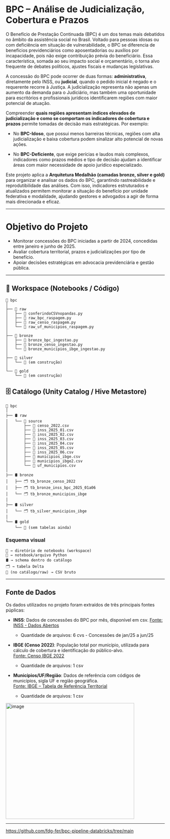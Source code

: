 # BPC – Análise de Judicialização, Cobertura e Prazos

O Benefício de Prestação Continuada (BPC) é um dos temas mais debatidos no âmbito da assistência social no Brasil. Voltado para pessoas idosas ou com deficiência em situação de vulnerabilidade, o BPC se diferencia de benefícios previdenciários como aposentadorias ou auxílios por incapacidade, pois não exige contribuição prévia do beneficiário. Essa característica, somada ao seu impacto social e orçamentário, o torna alvo frequente de debates políticos, ajustes fiscais e mudanças legislativas.

A concessão do BPC pode ocorrer de duas formas: **administrativa**, diretamente pelo INSS, ou **judicial**, quando o pedido inicial é negado e o requerente recorre à Justiça. A judicialização representa não apenas um aumento da demanda para o Judiciário, mas também uma oportunidade para escritórios e profissionais jurídicos identificarem regiões com maior potencial de atuação.

Compreender **quais regiões apresentam índices elevados de judicialização e como se comportam os indicadores de cobertura e prazos** permite tomadas de decisão mais estratégicas. Por exemplo:

  - No **BPC-Idoso**, que possui menos barreiras técnicas, regiões com alta judicialização e baixa cobertura podem sinalizar alto potencial de novas ações.

  - No **BPC-Deficiente**, que exige perícias e laudos mais complexos, indicadores como prazos médios e tipo de decisão ajudam a identificar áreas com maior necessidade de apoio jurídico especializado.

Este projeto aplica a **Arquitetura Medalhão (camadas bronze, silver e gold)** para organizar e analisar os dados do BPC, garantindo rastreabilidade e reprodutibilidade das análises. Com isso, indicadores estruturados e atualizados permitem monitorar a situação do benefício por unidade federativa e modalidade, ajudando gestores e advogados a agir de forma mais direcionada e eficaz.

---

# Objetivo do Projeto

- Monitorar concessões do BPC iniciadas a partir de 2024, concedidas entre janeiro e junho de 2025.
- Avaliar cobertura territorial, prazos e judicializações por tipo de benefício.
- Apoiar decisões estratégicas em advocacia previdenciária e gestão pública.
---
  
## 📂 Workspace (Notebooks / Código)
```
📂 bpc
│
├── 📂 raw
│   ├── 📄 conferindoCSVnopandas.py
│   ├── 📄 raw_bpc_raspagem.py
│   ├── 📄 raw_censo_raspagem.py
│   └── 📄 raw_uf_municipios_raspagem.py
│
├── 📂 bronze
│   ├── 📄 bronze_bpc_ingestao.py
│   ├── 📄 bronze_censo_ingestao.py
│   └── 📄 bronze_municipios_ibge_ingestao.py
│
├── 📂 silver
│   └── 🚧 (em construção)
│
└── 📂 gold
    └── 🚧 (em construção)

```
## 🗄️ Catálogo (Unity Catalog / Hive Metastore)
```
🏦 bpc
│
├── 🛢️ raw
│   └── 📂 source
│       ├── 📄 censo_2022.csv
│       ├── 📄 inss_2025_01.csv
│       ├── 📄 inss_2025_02.csv
│       ├── 📄 inss_2025_03.csv
│       ├── 📄 inss_2025_04.csv
│       ├── 📄 inss_2025_05.csv
│       ├── 📄 inss_2025_06.csv
│       ├── 📄 municipios_ibge.csv
│       ├── 📄 municipios_ibge2.csv
│       └── 📄 uf_municipios.csv
│
├── 🛢️ bronze
│   ├── 🗂️ tb_bronze_censo_2022
│   ├── 🗂️ tb_bronze_inss_bpc_2025_01a06
│   └── 🗂️ tb_bronze_municipios_ibge
│
├── 🛢️ silver
│   └── 🗂️ tb_silver_municipios_ibge
│
└── 🛢️ gold
    └── 🚧 (sem tabelas ainda)

```
### Esquema visual
```
📂 → diretório de notebooks (workspace)
📄 → notebook/arquivo Python
🛢️ → schema dentro do catálogo
🗂️ → tabela Delta
📄 (no catálogo/raw) → CSV bruto
```
---
## Fonte de Dados

Os dados utilizados no projeto foram extraídos de três principais fontes púplicas:

- **INSS**: Dados de concessões do BPC por mês, disponível em csv.
 [Fonte: INSS - Dados Abertos](https://dadosabertos.inss.gov.br/dataset/beneficios-concedidos-plano-de-dados-abertos-jun-2023-a-jun-2025)
  - Quantidade de arquivos: 6 cvs - Concessões de jan/25 a jun/25

- **IBGE (Censo 2022)**: População total por município, utilizada para cálculo de cobertura e identificação do público-alvo.  
  [Fonte: Censo IBGE 2022](https://www.ibge.gov.br/estatisticas/sociais/trabalho/22827-censo-demografico-2022.html?=&t=downloads/)
  - Quantidade de arquivos: 1 csv

- **Municípios/UF/Região**: Dados de referência com códigos de municípios, sigla UF e região geográfica.  
  [Fonte: IBGE – Tabela de Referência Territorial](https://www.ibge.gov.br/geociencias/organizacao-do-territorio/malhas-territoriais/15774-malhas.html/)
  - Quantidade de arquivos: 1 csv
    
<img width="407" height="366" alt="image" src="https://github.com/user-attachments/assets/defab5e6-5e6f-4fc5-a4ad-f29b34cfa0f8" />

---
https://github.com/fdg-fer/bpc-pipeline-databricks/tree/main
